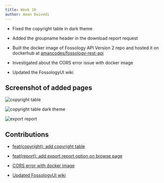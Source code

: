 ```yaml
---
title: Week 10
author: Aman Dwivedi
---
```

<!--
SPDX-License-Identifier: CC-BY-SA-4.0

SPDX-FileCopyrightText: 2021 Aman Dwivedi <aman.dwivedi5@gmail.com>
-->

- Fixed the copyright table in dark theme

- Added the groupname header in the download report request

- Built the docker image of Fossology API Version 2 repo and hosted it on dockerhub at [amancodes/fossology-rest-api](https://hub.docker.com/repository/docker/amancodes/fossology-rest-api/general)

- Investigated about the CORS error issue with docker image

- Updated the FossologyUI wiki

## Screenshot of added pages

![copyright table](/img/reactUI/pages/copyrightTable.gif)

![copyright table dark theme](/img/reactUI/pages/copyrightTableDark.PNG)

![export report](/img/reactUI/pages/exportReport.png)

## Contributions

- [feat(copyright): add copyright table](https://github.com/fossology/FOSSologyUI/pull/147)

- [feat(report): add export report option on browse page](https://github.com/fossology/FOSSologyUI/pull/150)

- [CORS error with docker image](https://github.com/Shruti3004/FOSSology-REST-API/issues/16)

- [Updated FossologyUI wiki](https://github.com/fossology/FOSSologyUI/wiki)
